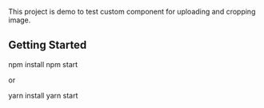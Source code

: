 This project is demo to test custom component for uploading and cropping image.

## Getting Started

npm install
npm start

or

yarn install
yarn start